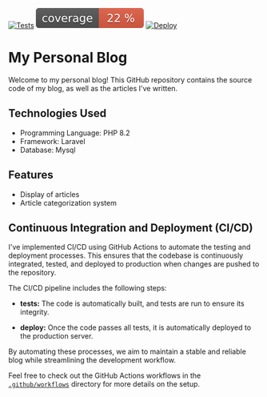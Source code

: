 [![Tests](https://github.com/jeremieflahaut/dev-fullstack/actions/workflows/tests.yml/badge.svg)](https://github.com/jeremieflahaut/dev-fullstack/actions/workflows/tests.yml)
![Coverage](https://github.com/jeremieflahaut/dev-fullstack/blob/image-data/coverage.svg?raw=true&sanitize=true&branch=badges)
[![Deploy](https://github.com/jeremieflahaut/dev-fullstack/actions/workflows/deploy.yml/badge.svg)](https://github.com/jeremieflahaut/dev-fullstack/actions/workflows/deploy.yml)

# My Personal Blog

Welcome to my personal blog! This GitHub repository contains the source code of my blog, as well as the articles I've written.

## Technologies Used

- Programming Language: PHP 8.2
- Framework: Laravel
- Database: Mysql

## Features

- Display of articles
- Article categorization system

## Continuous Integration and Deployment (CI/CD)

I've implemented CI/CD using GitHub Actions to automate the testing and deployment processes. This ensures that the codebase is continuously integrated, tested, and deployed to production when changes are pushed to the repository.

The CI/CD pipeline includes the following steps:

- **tests:** The code is automatically built, and tests are run to ensure its integrity.

- **deploy:** Once the code passes all tests, it is automatically deployed to the production server.

By automating these processes, we aim to maintain a stable and reliable blog while streamlining the development workflow.

Feel free to check out the GitHub Actions workflows in the [`.github/workflows`](.github/workflows) directory for more details on the setup.
